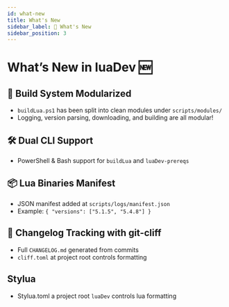 ```yaml
---
id: what-new
title: What's New
sidebar_label: 📢 What's New
sidebar_position: 3
---
```


# What’s New in luaDev 🆕

## 🧱 Build System Modularized
- `buildLua.ps1` has been split into clean modules under `scripts/modules/`
- Logging, version parsing, downloading, and building are all modular!

## 🛠️ Dual CLI Support
- PowerShell & Bash support for `buildLua` and `luaDev-prereqs`

## 📦 Lua Binaries Manifest
- JSON manifest added at `scripts/logs/manifest.json`
- Example: `{ "versions": ["5.1.5", "5.4.8"] }`

## 📃 Changelog Tracking with git-cliff
- Full `CHANGELOG.md` generated from commits
- `cliff.toml` at project root controls formatting

## Stylua
- Stylua.toml a project root `luaDev` controls lua formatting
